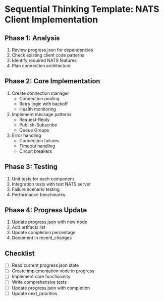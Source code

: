 # Sequential Thinking Template: NATS Client Implementation

## Phase 1: Analysis
1. Review progress.json for dependencies
2. Check existing client code patterns
3. Identify required NATS features
4. Plan connection architecture

## Phase 2: Core Implementation
1. Create connection manager
   - Connection pooling
   - Retry logic with backoff
   - Health monitoring
2. Implement message patterns
   - Request-Reply
   - Publish-Subscribe
   - Queue Groups
3. Error handling
   - Connection failures
   - Timeout handling
   - Circuit breakers

## Phase 3: Testing
1. Unit tests for each component
2. Integration tests with test NATS server
3. Failure scenario testing
4. Performance benchmarks

## Phase 4: Progress Update
1. Update progress.json with new node
2. Add artifacts list
3. Update completion percentage
4. Document in recent_changes

## Checklist
- [ ] Read current progress.json state
- [ ] Create implementation node in progress
- [ ] Implement core functionality
- [ ] Write comprehensive tests
- [ ] Update progress.json with completion
- [ ] Update next_priorities